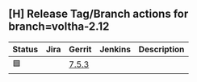 [H] Release Tag/Branch actions for branch=voltha-2.12
-----------------------------------------------------

| Status | Jira | Gerrit | Jenkins | Description |
| ------ | ---- | ------ | ------- | ----------- |
| :green_square: |      | [7.5.3](http://gerrit.opencord.org/plugins/gitiles/voltha-lib-go/+/refs/tags/v7.5.3/VERSION )| | |

